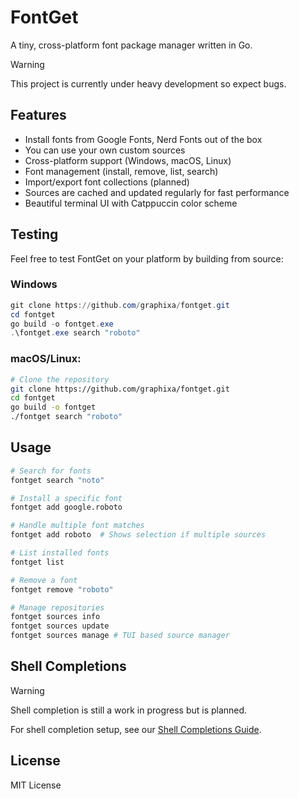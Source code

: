 # FontGet
A tiny, cross-platform font package manager written in Go.

> [!WARNING]  
> This project is currently under heavy development so expect bugs.

## Features

- Install fonts from Google Fonts, Nerd Fonts out of the box
- You can use your own custom sources
- Cross-platform support (Windows, macOS, Linux)
- Font management (install, remove, list, search)
- Import/export font collections (planned)
- Sources are cached and updated regularly for fast performance
- Beautiful terminal UI with Catppuccin color scheme

## Testing

Feel free to test FontGet on your platform by building from source:

### Windows

```powershell
git clone https://github.com/graphixa/fontget.git
cd fontget
go build -o fontget.exe
.\fontget.exe search "roboto"
```

### macOS/Linux:
```bash
# Clone the repository
git clone https://github.com/graphixa/fontget.git
cd fontget
go build -o fontget
./fontget search "roboto"
```

## Usage

```bash
# Search for fonts
fontget search "noto"

# Install a specific font
fontget add google.roboto

# Handle multiple font matches
fontget add roboto  # Shows selection if multiple sources

# List installed fonts
fontget list

# Remove a font
fontget remove "roboto"

# Manage repositories
fontget sources info
fontget sources update
fontget sources manage # TUI based source manager
```

## Shell Completions
> [!WARNING]  
> Shell completion is still a work in progress but is planned.
> 
For shell completion setup, see our [Shell Completions Guide](docs/shell-completions.md).


## License

MIT License